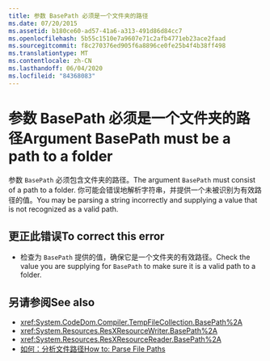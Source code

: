 ```yaml
---
title: 参数 BasePath 必须是一个文件夹的路径
ms.date: 07/20/2015
ms.assetid: b180ce60-ad57-41a6-a313-491d86d84cc7
ms.openlocfilehash: 5b55c1510e7a9607e71c2afb4771eb23ace2faad
ms.sourcegitcommit: f8c270376ed905f6a8896ce0fe25b4f4b38ff498
ms.translationtype: MT
ms.contentlocale: zh-CN
ms.lasthandoff: 06/04/2020
ms.locfileid: "84368083"
---
```

# <a name="argument-basepath-must-be-a-path-to-a-folder"></a><span data-ttu-id="28a6f-102">参数 BasePath 必须是一个文件夹的路径</span><span class="sxs-lookup"><span data-stu-id="28a6f-102">Argument BasePath must be a path to a folder</span></span>
<span data-ttu-id="28a6f-103">参数 `BasePath` 必须包含文件夹的路径。</span><span class="sxs-lookup"><span data-stu-id="28a6f-103">The argument `BasePath` must consist of a path to a folder.</span></span> <span data-ttu-id="28a6f-104">你可能会错误地解析字符串，并提供一个未被识别为有效路径的值。</span><span class="sxs-lookup"><span data-stu-id="28a6f-104">You may be parsing a string incorrectly and supplying a value that is not recognized as a valid path.</span></span>  
  
## <a name="to-correct-this-error"></a><span data-ttu-id="28a6f-105">更正此错误</span><span class="sxs-lookup"><span data-stu-id="28a6f-105">To correct this error</span></span>  
  
- <span data-ttu-id="28a6f-106">检查为 `BasePath` 提供的值，确保它是一个文件夹的有效路径。</span><span class="sxs-lookup"><span data-stu-id="28a6f-106">Check the value you are supplying for `BasePath` to make sure it is a valid path to a folder.</span></span>  
  
## <a name="see-also"></a><span data-ttu-id="28a6f-107">另请参阅</span><span class="sxs-lookup"><span data-stu-id="28a6f-107">See also</span></span>

- <xref:System.CodeDom.Compiler.TempFileCollection.BasePath%2A>
- <xref:System.Resources.ResXResourceWriter.BasePath%2A>
- <xref:System.Resources.ResXResourceReader.BasePath%2A>
- [<span data-ttu-id="28a6f-108">如何：分析文件路径</span><span class="sxs-lookup"><span data-stu-id="28a6f-108">How to: Parse File Paths</span></span>](../developing-apps/programming/drives-directories-files/how-to-parse-file-paths.md)
